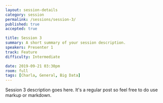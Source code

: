 ```yaml
---
layout: session-details
category: session
permalink: /sessions/session-3/
published: true
accepted: true

title: Session 3
summary: A short summary of your session description.
speakers: Presenter 1
track: Feature
difficulty: Intermediate

date: 2019-09-21 03:30pm
room: full
tags: [Charla, General, Big Data]
---
```


Session 3 description goes here. It's a regular post so feel free to do use markup or markdown.
